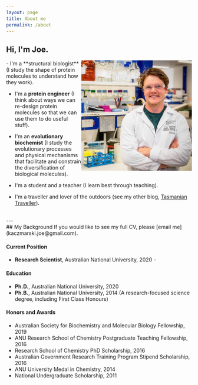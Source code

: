 ```yaml
---
layout: page
title: About me
permalink: /about
---
```



## Hi, I'm Joe.
<img align="right" width="300" height="300" src="/assets/JK_profile.png">
- I'm a **structural biologist** (I study the shape of protein molecules to understand how they work).  

- I'm a **protein engineer** (I think about ways we can re-design protein molecules so that we can use them to do useful stuff).  

- I'm an **evolutionary biochemist** (I study the evolutionary processes and physical mechanisms that facilitate and constrain the diversification of biological molecules).   

- I'm a student and a teacher (I learn best through teaching).  

- I'm a traveller and lover of the outdoors (see my other blog, [Tasmanian Traveller](tasmaniantraveller.com)).    


<br/>
---
<br/>
## My Background
If you would like to see my full CV, please [email me](kaczmarski.joe@gmail.com).

#### Current Position
- **Research Scientist**, Australian National University, 2020 -

#### Education
- **Ph.D.**, Australian National University, 2020  
- **Ph.B.**, Australian National University, 2014 (A research-focused science degree, including First Class Honours)

#### Honors and Awards
- Australian Society for Biochemistry and Molecular Biology Fellowship, 2019
- ANU Research School of Chemistry Postgraduate Teaching Fellowship, 2016
- Research School of Chemistry PhD Scholarship, 2016
- Australian Government Research Training Program Stipend Scholarship, 2016
- ANU University Medal in Chemistry, 2014
- National Undergraduate Scholarship, 2011
